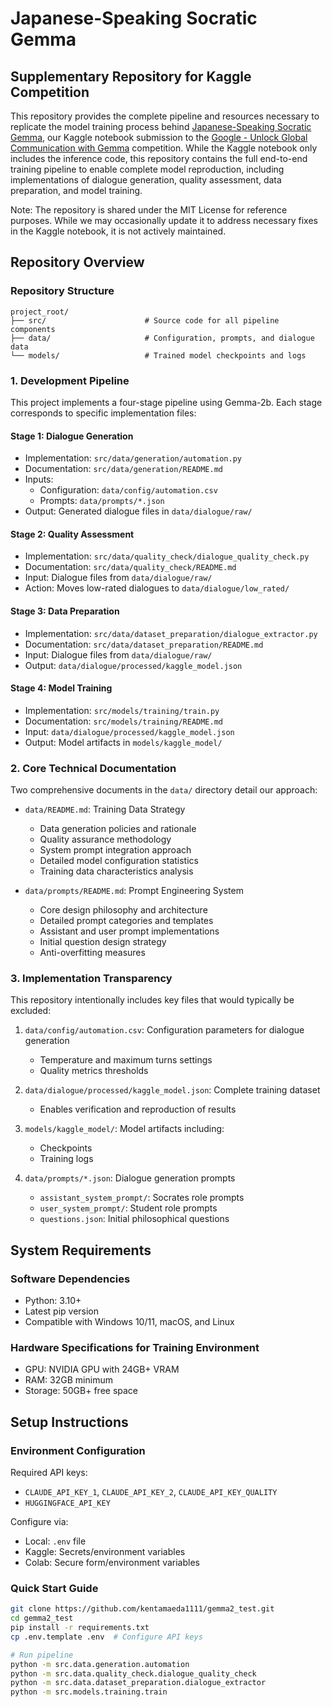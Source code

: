 # Japanese-Speaking Socratic Gemma

## Supplementary Repository for Kaggle Competition
This repository provides the complete pipeline and resources necessary to replicate the model training process behind [Japanese-Speaking Socratic Gemma](https://www.kaggle.com/code/kentamaeda/japanese-speaking-socratic-gemma), our Kaggle notebook submission to the [Google - Unlock Global Communication with Gemma](https://www.kaggle.com/competitions/gemma-language-tuning) competition. While the Kaggle notebook only includes the inference code, this repository contains the full end-to-end training pipeline to enable complete model reproduction, including implementations of dialogue generation, quality assessment, data preparation, and model training.

Note: The repository is shared under the MIT License for reference purposes. While we may occasionally update it to address necessary fixes in the Kaggle notebook, it is not actively maintained.

## Repository Overview

### Repository Structure
```
project_root/
├── src/                      # Source code for all pipeline components
├── data/                     # Configuration, prompts, and dialogue data
└── models/                   # Trained model checkpoints and logs
```

### 1. Development Pipeline
This project implements a four-stage pipeline using Gemma-2b. Each stage corresponds to specific implementation files:

#### Stage 1: Dialogue Generation
- Implementation: `src/data/generation/automation.py`
- Documentation: `src/data/generation/README.md`
- Inputs:
  - Configuration: `data/config/automation.csv`
  - Prompts: `data/prompts/*.json`
- Output: Generated dialogue files in `data/dialogue/raw/`

#### Stage 2: Quality Assessment
- Implementation: `src/data/quality_check/dialogue_quality_check.py`
- Documentation: `src/data/quality_check/README.md`
- Input: Dialogue files from `data/dialogue/raw/`
- Action: Moves low-rated dialogues to `data/dialogue/low_rated/`

#### Stage 3: Data Preparation
- Implementation: `src/data/dataset_preparation/dialogue_extractor.py`
- Documentation: `src/data/dataset_preparation/README.md`
- Input: Dialogue files from `data/dialogue/raw/`
- Output: `data/dialogue/processed/kaggle_model.json`

#### Stage 4: Model Training
- Implementation: `src/models/training/train.py`
- Documentation: `src/models/training/README.md`
- Input: `data/dialogue/processed/kaggle_model.json`
- Output: Model artifacts in `models/kaggle_model/` 

### 2. Core Technical Documentation
Two comprehensive documents in the `data/` directory detail our approach:

- `data/README.md`: Training Data Strategy
  - Data generation policies and rationale
  - Quality assurance methodology
  - System prompt integration approach
  - Detailed model configuration statistics
  - Training data characteristics analysis

- `data/prompts/README.md`: Prompt Engineering System
  - Core design philosophy and architecture
  - Detailed prompt categories and templates
  - Assistant and user prompt implementations
  - Initial question design strategy
  - Anti-overfitting measures

### 3. Implementation Transparency
This repository intentionally includes key files that would typically be excluded:

1. `data/config/automation.csv`: Configuration parameters for dialogue generation
   - Temperature and maximum turns settings
   - Quality metrics thresholds

2. `data/dialogue/processed/kaggle_model.json`: Complete training dataset
   - Enables verification and reproduction of results

3. `models/kaggle_model/`: Model artifacts including:
   - Checkpoints
   - Training logs

4. `data/prompts/*.json`: Dialogue generation prompts
   - `assistant_system_prompt/`: Socrates role prompts
   - `user_system_prompt/`: Student role prompts
   - `questions.json`: Initial philosophical questions

## System Requirements

### Software Dependencies
- Python: 3.10+
- Latest pip version
- Compatible with Windows 10/11, macOS, and Linux

### Hardware Specifications for Training Environment
- GPU: NVIDIA GPU with 24GB+ VRAM
- RAM: 32GB minimum
- Storage: 50GB+ free space

## Setup Instructions

### Environment Configuration
Required API keys:
- `CLAUDE_API_KEY_1`, `CLAUDE_API_KEY_2`, `CLAUDE_API_KEY_QUALITY`
- `HUGGINGFACE_API_KEY`

Configure via:
- Local: `.env` file
- Kaggle: Secrets/environment variables
- Colab: Secure form/environment variables

### Quick Start Guide
```bash
git clone https://github.com/kentamaeda1111/gemma2_test.git
cd gemma2_test
pip install -r requirements.txt
cp .env.template .env  # Configure API keys

# Run pipeline
python -m src.data.generation.automation
python -m src.data.quality_check.dialogue_quality_check
python -m src.data.dataset_preparation.dialogue_extractor
python -m src.models.training.train

